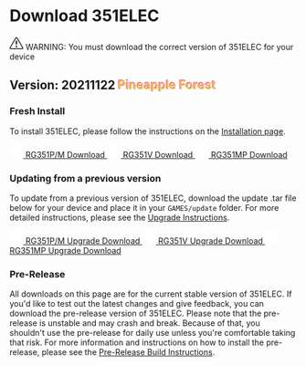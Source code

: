 # Download 351ELEC

<div class="alert alert-warning download-warning"><svg xmlns="http://www.w3.org/2000/svg" width="24" height="24" fill="currentColor" class="bi bi-exclamation-triangle" viewBox="0 0 16 16">
  <path d="M7.938 2.016A.13.13 0 0 1 8.002 2a.13.13 0 0 1 .063.016.146.146 0 0 1 .054.057l6.857 11.667c.036.06.035.124.002.183a.163.163 0 0 1-.054.06.116.116 0 0 1-.066.017H1.146a.115.115 0 0 1-.066-.017.163.163 0 0 1-.054-.06.176.176 0 0 1 .002-.183L7.884 2.073a.147.147 0 0 1 .054-.057zm1.044-.45a1.13 1.13 0 0 0-1.96 0L.165 13.233c-.457.778.091 1.767.98 1.767h13.713c.889 0 1.438-.99.98-1.767L8.982 1.566z"/>
  <path d="M7.002 12a1 1 0 1 1 2 0 1 1 0 0 1-2 0zM7.1 5.995a.905.905 0 1 1 1.8 0l-.35 3.507a.552.552 0 0 1-1.1 0L7.1 5.995z"/>
</svg> WARNING: You must download the correct version of 351ELEC for your device</div>

## Version: 20211122 <span style="color: #EEC448;text-shadow: -1px -1px #E944D7;">Pineapple Forest</span>

### Fresh Install

To install 351ELEC, please follow the instructions on the [Installation page](Installation).

<a class="btn btn-download" href="https://github.com/351ELEC/351ELEC/releases/download/20211122/351ELEC-RG351P.aarch64-20211122.img.gz">
	<img src="images/download-arrow.svg" alt="Download Arrow" style="width: 24px; height: 24px"/>
	RG351P/M Download
</a>
<a class="btn btn-download" href="https://github.com/351ELEC/351ELEC/releases/download/20211122/351ELEC-RG351V.aarch64-20211122.img.gz">
	<img src="images/download-arrow.svg" alt="Download Arrow" style="width: 24px; height: 24px"/>
	RG351V Download
</a>
<a class="btn btn-download" href="https://github.com/351ELEC/351ELEC/releases/download/20211122/351ELEC-RG351MP.aarch64-20211122.img.gz">
	<img src="images/download-arrow.svg" alt="Download Arrow" style="width: 24px; height: 24px"/>
	RG351MP Download
</a>

### Updating from a previous version

To update from a previous version of 351ELEC, download the update .tar file below for your device and place it in your `GAMES/update` folder. For more detailed instructions, please see the [Upgrade Instructions](Installation#upgrading).

<a class="btn btn-download" href="https://github.com/351ELEC/351ELEC/releases/download/20211122/351ELEC-RG351P.aarch64-20211122.tar">
	<img src="images/download-arrow.svg" alt="Download Upgrade Arrow" style="width: 24px; height: 24px"/>
	RG351P/M Upgrade Download
</a>
<a class="btn btn-download" href="https://github.com/351ELEC/351ELEC/releases/download/20211122/351ELEC-RG351V.aarch64-20211122.tar">
	<img src="images/download-arrow.svg" alt="Download Upgrade Arrow" style="width: 24px; height: 24px"/>
	RG351V Upgrade Download
</a>
<a class="btn btn-download" href="https://github.com/351ELEC/351ELEC/releases/download/20211122/351ELEC-RG351MP.aarch64-20211122.tar">
	<img src="images/download-arrow.svg" alt="Download Upgrade Arrow" style="width: 24px; height: 24px"/>
	RG351MP Upgrade Download
</a>

### Pre-Release

All downloads on this page are for the current stable version of 351ELEC. If you'd like to test out the latest changes and give feedback, you can download the pre-release version of 351ELEC. Please note that the pre-release is unstable and may crash and break. Because of that, you shouldn't use the pre-release for daily use unless you're comfortable taking that risk. For more information and instructions on how to install the pre-release, please see the [Pre-Release Build Instructions](Contributing-to-351ELEC#pre-release-builds).
